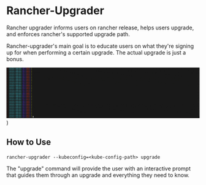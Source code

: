# Rancher-Upgrader
Rancher upgrader informs users on rancher release, helps users upgrade, and enforces rancher's supported upgrade path.

Rancher-upgrader's main goal is to educate users on what they're signing up for when performing a certain upgrade. The actual upgrade is just a bonus.

![rancher-upgrader](assets/rancher-upgrader.gif))

## How to Use
`rancher-upgrader --kubeconfig=<kube-config-path> upgrade`

The "upgrade" command will provide the user with an interactive prompt that guides them through an upgrade and everything they need to know.
